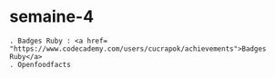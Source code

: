 # semaine-4
    . Badges Ruby : <a href= "https://www.codecademy.com/users/cucrapok/achievements">Badges Ruby</a>
    . Openfoodfacts
